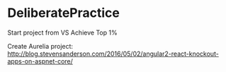 # DeliberatePractice
Start project from VS
Achieve Top 1%


Create Aurelia project: 
http://blog.stevensanderson.com/2016/05/02/angular2-react-knockout-apps-on-aspnet-core/